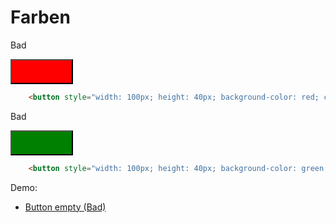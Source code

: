 
# Farben

<div class="flex flex-wrap">
<div class="w-1/6">
	<p>
		Bad
	<p>
</div>
<div class="w-2/6">
	<button style="width: 100px; height: 40px; background-color: red; color: white;"></buton>
</div>
<div class="w-3/6">

``` html
	<button style="width: 100px; height: 40px; background-color: red; color: white;"></buton>
```
</div>
<div class="w-1/6">
	<p>
		Bad
	<p>
</div>
<div class="w-2/6">
	<button style="width: 100px; height: 40px; background-color: green; color: white;"></buton>
</div>
<div class="w-3/6">

``` html
	<button style="width: 100px; height: 40px; background-color: green; color: white;"></buton>
```
</div>
</div>

Demo: 
- [Button empty (Bad)](/demo/colors-button-empty)

